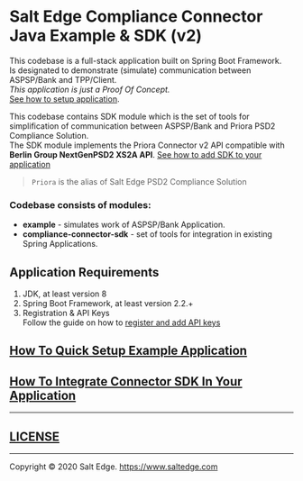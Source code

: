 # Salt Edge Compliance Connector Java Example & SDK (v2)

This codebase is a full-stack application built on Spring Boot Framework.  
Is designated to demonstrate (simulate) communication between ASPSP/Bank and TPP/Client.  
_This application is just a Proof Of Concept._  
[See how to setup application](example/README.MD).
  
This codebase contains SDK module which is the set of tools for simplification of communication between ASPSP/Bank and Priora PSD2 Compliance Solution.    
The SDK module implements the Priora Connector v2 API compatible with **Berlin Group NextGenPSD2 XS2A API**.
[See how to add SDK to your application](compliance-connector-sdk/README.MD)  
  
> `Priora` is the alias of Salt Edge PSD2 Compliance Solution
  
### Codebase consists of modules:
* **example** - simulates work of ASPSP/Bank Application.  
* **compliance-connector-sdk** - set of tools for integration in existing Spring Applications.   
  
## Application Requirements
1. JDK, at least version 8 
1. Spring Boot Framework, at least version 2.2.+
1. Registration & API Keys  
   Follow the guide on how to [register and add API keys](https://priora.saltedge.com/docs/aspsp/v1#registrationandapikeys)

## [How To Quick Setup Example Application](example/README.MD)  
  
## [How To Integrate Connector SDK In Your Application](compliance-connector-sdk/README.MD)  
  
---
## [LICENSE](LICENSE.txt)

---
Copyright © 2020 Salt Edge. https://www.saltedge.com
